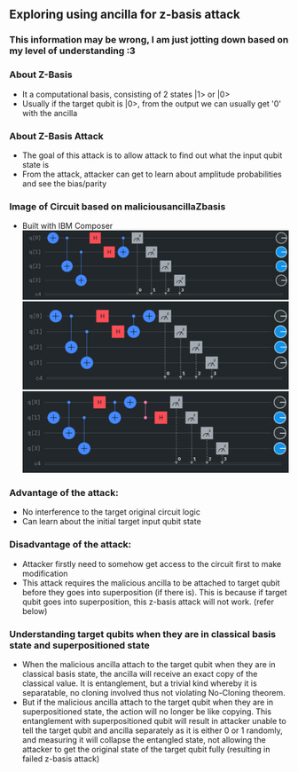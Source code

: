 ## Exploring using ancilla for z-basis attack

### This information may be wrong, I am just jotting down based on my level of understanding :3

### About Z-Basis
- It a computational basis, consisting of 2 states |1> or |0>
- Usually if the target qubit is |0>, from the output we can usually get '0' with the ancilla

### About Z-Basis Attack
- The goal of this attack is to allow attack to find out what the input qubit state is
- From the attack, attacker can get to learn about amplitude probabilities and see the bias/parity

### Image of Circuit based on maliciousancillaZbasis
- Built with IBM Composer
![alt text](maliciousancillaZbasiscircuit.png)
![alt text](maliciousancillaZbasiscircuit2.png)
![alt text](maliciousancillaZbasiscircuit3.png)

### Advantage of the attack:
- No interference to the target original circuit logic
- Can learn about the initial target input qubit state

### Disadvantage of the attack:
- Attacker firstly need to somehow get access to the circuit first to make modification
- This attack requires the malicious ancilla to be attached to target qubit before they goes into superposition (if there is). This is because if target qubit goes into superposition, this z-basis attack will not work. (refer below)

### Understanding target qubits when they are in classical basis state and superpositioned state
- When the malicious ancilla attach to the target qubit when they are in classical basis state, the ancilla will receive an exact copy of the classical value. It is entanglement, but a trivial kind whereby it is separatable, no cloning involved thus not violating No-Cloning theorem.
- But if the malicious ancilla attach to the target qubit when they are in superpositioned state, the action will no longer be like copying. This entanglement with superpositioned qubit will result in attacker unable to tell the target qubit and ancilla separately as it is either 0 or 1 randomly, and measuring it will collapse the entangled state, not allowing the attacker to get the original state of the target qubit fully (resulting in failed z-basis attack)

